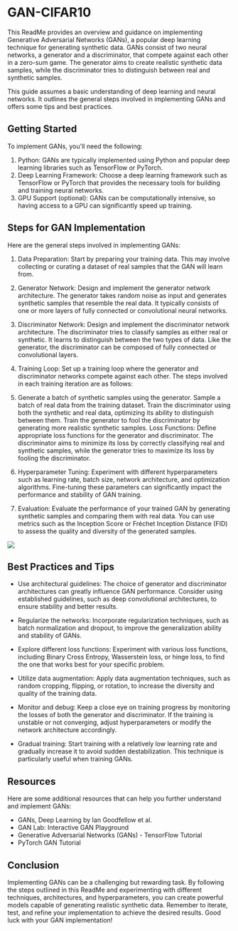 # GAN-CIFAR10

This ReadMe provides an overview and guidance on implementing Generative Adversarial Networks (GANs), a popular deep learning technique for generating synthetic data. GANs consist of two neural networks, a generator and a discriminator, that compete against each other in a zero-sum game. The generator aims to create realistic synthetic data samples, while the discriminator tries to distinguish between real and synthetic samples.

This guide assumes a basic understanding of deep learning and neural networks. It outlines the general steps involved in implementing GANs and offers some tips and best practices.

## Getting Started
To implement GANs, you'll need the following:

1. Python: GANs are typically implemented using Python and popular deep learning libraries such as TensorFlow or PyTorch.
2. Deep Learning Framework: Choose a deep learning framework such as TensorFlow or PyTorch that provides the necessary tools for building and training neural networks.
3. GPU Support (optional): GANs can be computationally intensive, so having access to a GPU can significantly speed up training.
   
## Steps for GAN Implementation
Here are the general steps involved in implementing GANs:

1. Data Preparation: Start by preparing your training data. This may involve collecting or curating a dataset of real samples that the GAN will learn from.

2. Generator Network: Design and implement the generator network architecture. The generator takes random noise as input and generates synthetic samples that resemble the real data. It typically consists of one or more layers of fully connected or convolutional neural networks.

3. Discriminator Network: Design and implement the discriminator network architecture. The discriminator tries to classify samples as either real or synthetic. It learns to distinguish between the two types of data. Like the generator, the discriminator can be composed of fully connected or convolutional layers.

4. Training Loop: Set up a training loop where the generator and discriminator networks compete against each other. The steps involved in each training iteration are as follows:

5. Generate a batch of synthetic samples using the generator.
Sample a batch of real data from the training dataset.
Train the discriminator using both the synthetic and real data, optimizing its ability to distinguish between them.
Train the generator to fool the discriminator by generating more realistic synthetic samples.
Loss Functions: Define appropriate loss functions for the generator and discriminator. The discriminator aims to minimize its loss by correctly classifying real and synthetic samples, while the generator tries to maximize its loss by fooling the discriminator.

6. Hyperparameter Tuning: Experiment with different hyperparameters such as learning rate, batch size, network architecture, and optimization algorithms. Fine-tuning these parameters can significantly impact the performance and stability of GAN training.

7. Evaluation: Evaluate the performance of your trained GAN by generating synthetic samples and comparing them with real data. You can use metrics such as the Inception Score or Fréchet Inception Distance (FID) to assess the quality and diversity of the generated samples.

![](https://i.imgur.com/v9pz8c4.png)

## Best Practices and Tips
- Use architectural guidelines: The choice of generator and discriminator architectures can greatly influence GAN performance. Consider using established guidelines, such as deep convolutional architectures, to ensure stability and better results.

- Regularize the networks: Incorporate regularization techniques, such as batch normalization and dropout, to improve the generalization ability and stability of GANs.

- Explore different loss functions: Experiment with various loss functions, including Binary Cross Entropy, Wasserstein loss, or hinge loss, to find the one that works best for your specific problem.

- Utilize data augmentation: Apply data augmentation techniques, such as random cropping, flipping, or rotation, to increase the diversity and quality of the training data.

- Monitor and debug: Keep a close eye on training progress by monitoring the losses of both the generator and discriminator. If the training is unstable or not converging, adjust hyperparameters or modify the network architecture accordingly.

- Gradual training: Start training with a relatively low learning rate and gradually increase it to avoid sudden destabilization. This technique is particularly useful when training GANs.

## Resources
Here are some additional resources that can help you further understand and implement GANs:

- GANs, Deep Learning by Ian Goodfellow et al.
- GAN Lab: Interactive GAN Playground
- Generative Adversarial Networks (GANs) - TensorFlow Tutorial
- PyTorch GAN Tutorial

## Conclusion
Implementing GANs can be a challenging but rewarding task. By following the steps outlined in this ReadMe and experimenting with different techniques, architectures, and hyperparameters, you can create powerful models capable of generating realistic synthetic data. Remember to iterate, test, and refine your implementation to achieve the desired results. Good luck with your GAN implementation!




